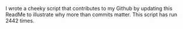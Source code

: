I wrote a cheeky script that contributes to my Github by updating this ReadMe to illustrate why more than commits matter. This script has run 2442 times.